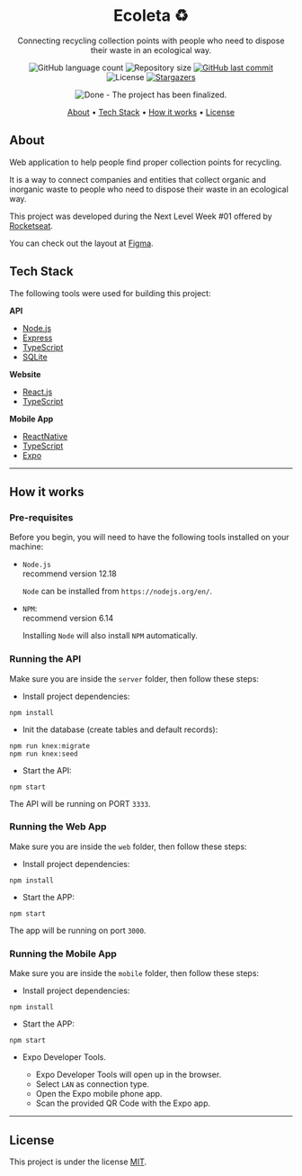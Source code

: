 <h1 align="center">Ecoleta ♻️</h1>

<p align="center">Connecting recycling collection points with people who need to dispose their waste in an ecological way.</p>

<p align="center">
  <img alt="GitHub language count" src="https://img.shields.io/github/languages/count/th92rodr/ecoleta?color=7159c1">
  <img alt="Repository size" src="https://img.shields.io/github/repo-size/th92rodr/ecoleta?color=b24c63" />
  <a href="https://github.com/th92rodr/ecoleta/commits/master">
    <img alt="GitHub last commit" src="https://img.shields.io/github/last-commit/th92rodr/ecoleta?color=3675d3" />
  </a>
  <img alt="License" src="https://img.shields.io/badge/license-MIT-fff?color=1A424F" />
  <a href="https://github.com/th92rodr/ecoleta/stargazers">
    <img alt="Stargazers" src="https://img.shields.io/github/stars/th92rodr/ecoleta?style=social" />
  </a>
</p>

<p align="center">
  <img src="https://img.shields.io/badge/repo status-Done-fff?style=flat&color=47A248" alt="Done - The project has been finalized." />
</p>

<p align="center">
 <a href="#about">About</a> •
 <a href="#tech-stack">Tech Stack</a> •
 <a href="#how-it-works">How it works</a> •
 <a href="#license">License</a>
</p>

## About

Web application to help people find proper collection points for recycling.

It is a way to connect companies and entities that collect organic and inorganic waste to people who need to dispose their waste in an ecological way.

This project was developed during the Next Level Week #01 offered by [Rocketseat](https://rocketseat.com.br/).

You can check out the layout at [Figma](https://www.figma.com/file/1SxgOMojOB2zYT0Mdk28lB/Ecoleta).

## Tech Stack

The following tools were used for building this project:

**API**

- [Node.js](https://nodejs.org/en/)
- [Express](https://expressjs.com/)
- [TypeScript](https://www.typescriptlang.org/)
- [SQLite](https://www.sqlite.org/)

**Website**

- [React.js](https://reactjs.org/)
- [TypeScript](https://www.typescriptlang.org/)

**Mobile App**

- [ReactNative](https://reactnative.dev/)
- [TypeScript](https://www.typescriptlang.org/)
- [Expo](https://expo.io/)

---

## How it works

### Pre-requisites

Before you begin, you will need to have the following tools installed on your machine:

- `Node.js`<br />
  recommend version 12.18

  `Node` can be installed from `https://nodejs.org/en/`.

- `NPM`:<br />
  recommend version 6.14

  Installing `Node` will also install `NPM` automatically.

### Running the API

Make sure you are inside the `server` folder, then follow these steps:

- Install project dependencies:

```
npm install
```

- Init the database (create tables and default records):

```
npm run knex:migrate
npm run knex:seed
```

- Start the API:

```
npm start
```

The API will be running on PORT `3333`.

### Running the Web App

Make sure you are inside the `web` folder, then follow these steps:

- Install project dependencies:

```
npm install
```

- Start the APP:

```
npm start
```

The app will be running on port `3000`.

### Running the Mobile App

Make sure you are inside the `mobile` folder, then follow these steps:

- Install project dependencies:

```
npm install
```

- Start the APP:

```
npm start
```

- Expo Developer Tools.

  - Expo Developer Tools will open up in the browser.
  - Select `LAN` as connection type.
  - Open the Expo mobile phone app.
  - Scan the provided QR Code with the Expo app.

---

## License

This project is under the license [MIT](./LICENSE).
